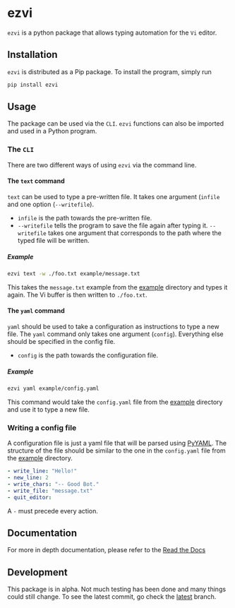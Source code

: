 # ezvi

`ezvi` is a python package that allows typing automation for the `Vi` editor.

## Installation

`ezvi` is distributed as a Pip package. To install the program, simply run

```bash
pip install ezvi
```

## Usage

The package can be used via the `CLI`. `ezvi` functions can also be imported and used in a Python program.

### The `CLI`

There are two different ways of using `ezvi` via the command line. 

#### The `text` command 

`text` can be used to type a pre-written file. It takes one argument (`infile` and one option (`--writefile`).

* `infile` is the path towards the pre-written file.
* `--writefile` tells the program to save the file again after typing it. `--writefile` takes one argument that corresponds to the path where the typed file will be written.

##### Example

```bash
ezvi text -w ./foo.txt example/message.txt
```

This takes the `message.txt` example from the [example](https://github.com/TrickyTroll/ezvi/tree/latest/example) directory and types it again. The Vi buffer is then written to `./foo.txt`.

#### The `yaml` command

`yaml` should be used to take a configuration as instructions to type a new file. The `yaml` command only takes one argument (`config`). Everything else should be specified in the config file.

* `config` is the path towards the configuration file.

##### Example

```bash
ezvi yaml example/config.yaml
```

This command would take the `config.yaml` file from the [example](https://github.com/TrickyTroll/ezvi/tree/latest/example) directory and use it to type a new file.

### Writing a config file

A configuration file is just a yaml file that will be parsed using [PyYAML](https://pyyaml.org "PyYAML"). The structure of the file should be similar to the one in the `config.yaml` file from the [example](https://github.com/TrickyTroll/ezvi/tree/latest/example) directory.

```yaml
- write_line: "Hello!"
- new_line: 2
- write_chars: "-- Good Bot."
- write_file: "message.txt"
- quit_editor:
```

A `-` must precede every action.

## Documentation

For more in depth documentation, please refer to the 
[Read the Docs](ezvi.rtfd.io)

## Development

This package is in alpha. Not much testing has been done and many things could still change.  To see the latest commit, go check the [latest](https://github.com/TrickyTroll/ezvi/tree/latest) branch.

